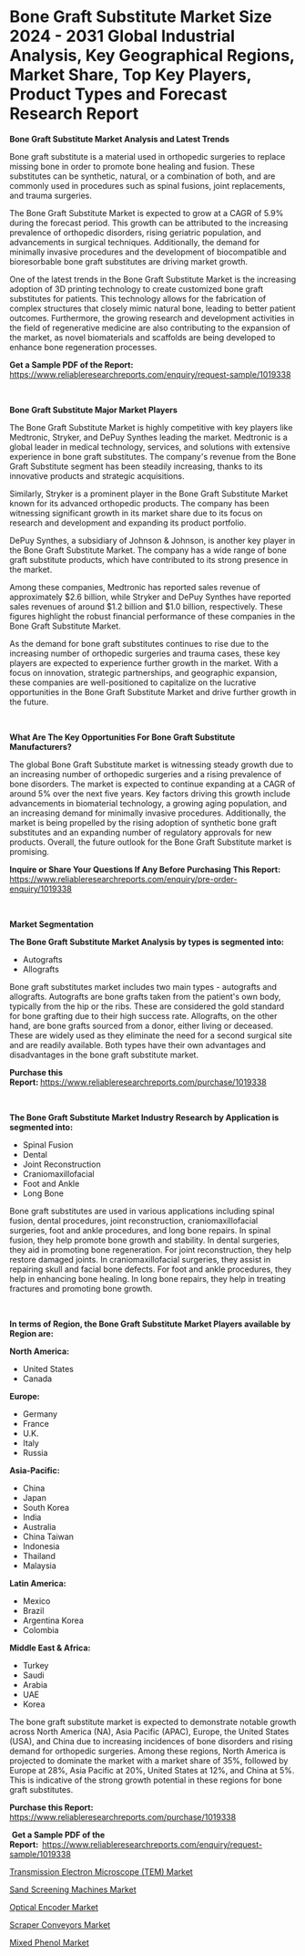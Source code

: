 <p><h1>Bone Graft Substitute Market Size 2024 - 2031 Global Industrial Analysis, Key Geographical Regions, Market Share, Top Key Players, Product Types and Forecast Research Report</h1></p><p><strong>Bone Graft Substitute Market Analysis and Latest Trends</strong></p>
<p><p>Bone graft substitute is a material used in orthopedic surgeries to replace missing bone in order to promote bone healing and fusion. These substitutes can be synthetic, natural, or a combination of both, and are commonly used in procedures such as spinal fusions, joint replacements, and trauma surgeries.</p><p>The Bone Graft Substitute Market is expected to grow at a CAGR of 5.9% during the forecast period. This growth can be attributed to the increasing prevalence of orthopedic disorders, rising geriatric population, and advancements in surgical techniques. Additionally, the demand for minimally invasive procedures and the development of biocompatible and bioresorbable bone graft substitutes are driving market growth.</p><p>One of the latest trends in the Bone Graft Substitute Market is the increasing adoption of 3D printing technology to create customized bone graft substitutes for patients. This technology allows for the fabrication of complex structures that closely mimic natural bone, leading to better patient outcomes. Furthermore, the growing research and development activities in the field of regenerative medicine are also contributing to the expansion of the market, as novel biomaterials and scaffolds are being developed to enhance bone regeneration processes.</p></p>
<p><strong>Get a Sample PDF of the Report:&nbsp;</strong> <a href="https://www.reliableresearchreports.com/enquiry/request-sample/1019338">https://www.reliableresearchreports.com/enquiry/request-sample/1019338</a></p>
<p>&nbsp;</p>
<p><strong>Bone Graft Substitute Major Market Players</strong></p>
<p><p>The Bone Graft Substitute Market is highly competitive with key players like Medtronic, Stryker, and DePuy Synthes leading the market. Medtronic is a global leader in medical technology, services, and solutions with extensive experience in bone graft substitutes. The company's revenue from the Bone Graft Substitute segment has been steadily increasing, thanks to its innovative products and strategic acquisitions.</p><p>Similarly, Stryker is a prominent player in the Bone Graft Substitute Market known for its advanced orthopedic products. The company has been witnessing significant growth in its market share due to its focus on research and development and expanding its product portfolio.</p><p>DePuy Synthes, a subsidiary of Johnson & Johnson, is another key player in the Bone Graft Substitute Market. The company has a wide range of bone graft substitute products, which have contributed to its strong presence in the market.</p><p>Among these companies, Medtronic has reported sales revenue of approximately $2.6 billion, while Stryker and DePuy Synthes have reported sales revenues of around $1.2 billion and $1.0 billion, respectively. These figures highlight the robust financial performance of these companies in the Bone Graft Substitute Market.</p><p>As the demand for bone graft substitutes continues to rise due to the increasing number of orthopedic surgeries and trauma cases, these key players are expected to experience further growth in the market. With a focus on innovation, strategic partnerships, and geographic expansion, these companies are well-positioned to capitalize on the lucrative opportunities in the Bone Graft Substitute Market and drive further growth in the future.</p></p>
<p>&nbsp;</p>
<p><strong>What Are The Key Opportunities For Bone Graft Substitute Manufacturers?</strong></p>
<p><p>The global Bone Graft Substitute market is witnessing steady growth due to an increasing number of orthopedic surgeries and a rising prevalence of bone disorders. The market is expected to continue expanding at a CAGR of around 5% over the next five years. Key factors driving this growth include advancements in biomaterial technology, a growing aging population, and an increasing demand for minimally invasive procedures. Additionally, the market is being propelled by the rising adoption of synthetic bone graft substitutes and an expanding number of regulatory approvals for new products. Overall, the future outlook for the Bone Graft Substitute market is promising.</p></p>
<p><strong>Inquire or Share Your Questions If Any Before Purchasing This Report:</strong> <a href="https://www.reliableresearchreports.com/enquiry/pre-order-enquiry/1019338">https://www.reliableresearchreports.com/enquiry/pre-order-enquiry/1019338</a></p>
<p>&nbsp;</p>
<p><strong>Market Segmentation</strong></p>
<p><strong>The Bone Graft Substitute Market Analysis by types is segmented into:</strong></p>
<p><ul><li>Autografts</li><li>Allografts</li></ul></p>
<p><p>Bone graft substitutes market includes two main types - autografts and allografts. Autografts are bone grafts taken from the patient's own body, typically from the hip or the ribs. These are considered the gold standard for bone grafting due to their high success rate. Allografts, on the other hand, are bone grafts sourced from a donor, either living or deceased. These are widely used as they eliminate the need for a second surgical site and are readily available. Both types have their own advantages and disadvantages in the bone graft substitute market.</p></p>
<p><strong>Purchase this Report:&nbsp;</strong><a href="https://www.reliableresearchreports.com/purchase/1019338">https://www.reliableresearchreports.com/purchase/1019338</a></p>
<p>&nbsp;</p>
<p><strong>The Bone Graft Substitute Market Industry Research by Application is segmented into:</strong></p>
<p><ul><li>Spinal Fusion</li><li>Dental</li><li>Joint Reconstruction</li><li>Craniomaxillofacial</li><li>Foot and Ankle</li><li>Long Bone</li></ul></p>
<p><p>Bone graft substitutes are used in various applications including spinal fusion, dental procedures, joint reconstruction, craniomaxillofacial surgeries, foot and ankle procedures, and long bone repairs. In spinal fusion, they help promote bone growth and stability. In dental surgeries, they aid in promoting bone regeneration. For joint reconstruction, they help restore damaged joints. In craniomaxillofacial surgeries, they assist in repairing skull and facial bone defects. For foot and ankle procedures, they help in enhancing bone healing. In long bone repairs, they help in treating fractures and promoting bone growth.</p></p>
<p>&nbsp;</p>
<p><strong>In terms of Region, the Bone Graft Substitute Market Players available by Region are:</strong></p>
<p>
    <p> <strong> North America: </strong>
        <ul>
            <li>United States</li>
            <li>Canada</li>
        </ul>
        </p> 
    <p> <strong> Europe: </strong>
        <ul>
            <li>Germany</li>
            <li>France</li>
            <li>U.K.</li>
            <li>Italy</li>
            <li>Russia</li>
        </ul>
        </p> 
    <p> <strong> Asia-Pacific: </strong>
        <ul>
            <li>China</li>
            <li>Japan</li>
            <li>South Korea</li>
            <li>India</li>
            <li>Australia</li>
            <li>China Taiwan</li>
            <li>Indonesia</li>
            <li>Thailand</li>
            <li>Malaysia</li>
        </ul>
        </p> 
    <p> <strong> Latin America: </strong>
        <ul>
            <li>Mexico</li>
            <li>Brazil</li>
            <li>Argentina Korea</li>
            <li>Colombia</li>
        </ul>
        </p> 
    <p> <strong> Middle East & Africa: </strong>
        <ul>
            <li>Turkey</li>
            <li>Saudi</li>
            <li>Arabia</li>
            <li>UAE</li>
            <li>Korea</li>
        </ul>
    </p>
    </p>
<p><p>The bone graft substitute market is expected to demonstrate notable growth across North America (NA), Asia Pacific (APAC), Europe, the United States (USA), and China due to increasing incidences of bone disorders and rising demand for orthopedic surgeries. Among these regions, North America is projected to dominate the market with a market share of 35%, followed by Europe at 28%, Asia Pacific at 20%, United States at 12%, and China at 5%. This is indicative of the strong growth potential in these regions for bone graft substitutes.</p></p>
<p><strong>Purchase this Report: </strong><a href="https://www.reliableresearchreports.com/purchase/1019338">https://www.reliableresearchreports.com/purchase/1019338</a></p>
<p>&nbsp;<strong>Get a Sample PDF of the Report:&nbsp;&nbsp;</strong><a href="https://www.reliableresearchreports.com/enquiry/request-sample/1019338">https://www.reliableresearchreports.com/enquiry/request-sample/1019338</a></p>
<p><strong></strong></p>
<p><p><a href="https://github.com/Alonsoolds3wq1d81czn8rbol/Market-Research-Report-List-1/blob/main/transmission-electron-microscope-tem-market.md">Transmission Electron Microscope (TEM) Market</a></p><p><a href="https://medium.com/@chiragreportprime/sand-screening-machines-market-outlook-industry-overview-and-forecast-2024-to-2031-653b91b40ad9">Sand Screening Machines Market</a></p><p><a href="https://github.com/RickHolmes3/Market-Research-Report-List-3/blob/main/optical-encoder-market.md">Optical Encoder Market</a></p><p><a href="https://medium.com/@chiragreportprime/scraper-conveyors-market-analysis-its-cagr-market-segmentation-and-global-industry-overview-c49480abf8c1">Scraper Conveyors Market</a></p><p><a href="https://issuu.com/reportprime-2/docs/mixed-phenol-market-size-2030.pptx">Mixed Phenol Market</a></p></p>